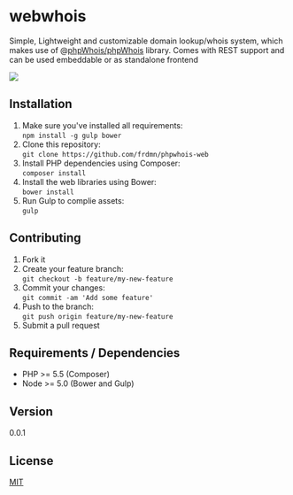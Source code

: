 # webwhois

Simple, Lightweight and customizable domain lookup/whois system, which makes use of @[phpWhois/phpWhois](https://github.com/phpWhois/phpWhois) library. Comes with REST support and can be used embeddable or as standalone frontend

![](http://up.frd.mn/cccR9UByHH.png)

## Installation

1. Make sure you've installed all requirements:  
  `npm install -g gulp bower`
2. Clone this repository:  
  `git clone https://github.com/frdmn/phpwhois-web`
3. Install PHP dependencies using Composer:  
  `composer install`
3. Install the web libraries using Bower:  
  `bower install`
3. Run Gulp to complie assets:  
  `gulp`  

## Contributing

1. Fork it
2. Create your feature branch:  
  `git checkout -b feature/my-new-feature`
3. Commit your changes:  
  `git commit -am 'Add some feature'`
4. Push to the branch:  
  `git push origin feature/my-new-feature`
5. Submit a pull request

## Requirements / Dependencies

* PHP >= 5.5 (Composer)
* Node >= 5.0 (Bower and Gulp)

## Version

0.0.1

## License

[MIT](LICENSE)
